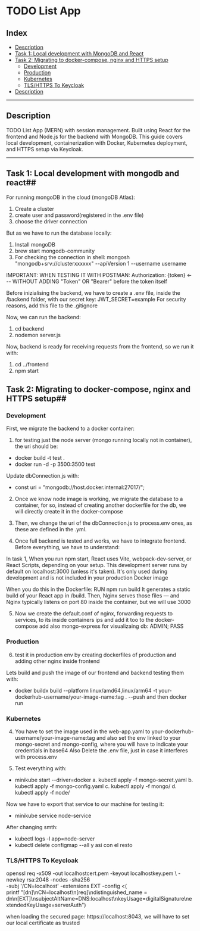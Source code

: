 # TODO List App

## Index

- [Description](#description)
- [Task 1: Local development with MongoDB and React](#task-1-local-development-with-mongodb-and-react)
- [Task 2: Migrating to docker-compose, nginx and HTTPS setup](#task-2-migrating-to-docker-compose-nginx-and-https-setup)
  - [Development](#development)
  - [Production](#production)
  - [Kubernetes](#kubernetes)
  - [TLS/HTTPS To Keycloak](#tlshttps-to-keycloak)
- [Description](#description)

---

## Description

TODO List App (MERN) with session management. Built using React for the frontend and Node.js for the backend with MongoDB. This guide covers local development, containerization with Docker, Kubernetes deployment, and HTTPS setup via Keycloak.

---

## Task 1: Local development with mongodb and react##

For running mongoDB in the cloud (mongoDB Atlas):
1. Create a cluster
2. create user and password(registered in the .env file)
3. choose the driver connection 

But as we have to run the database locally:
1. Install mongoDB
2. brew start mongodb-community
3. For checking the connection in shell: mongosh "mongodb+srv://clusterxxxxxx" --apiVersion 1 --username username

IMPORTANT: WHEN TESTING IT WITH POSTMAN:
Authorization: {token} <--- WITHOUT ADDING "Token" OR "Bearer" before the token itself

Before inizialising the backend, we have to create a .env file, inside the /backend folder, with our secret key: JWT_SECRET=example
For security reasons, add this file to the .gitignore

Now, we can run the backend: 
1. cd backend
2. nodemon server.js

Now, backend is ready for receiving requests from the frontend, so we run it with:
1. cd ../frontend
2. npm start

## Task 2: Migrating to docker-compose, nginx and HTTPS setup##

### Development

First, we migrate the backend to a docker container:
1. for testing just the node server (mongo running locally not in container), the uri should be:
- docker build -t test .
- docker run -d -p 3500:3500 test

Update dbConnection.js with: 
- const uri = "mongodb://host.docker.internal:27017/"; 

2. Once we know node image is working, we migrate the database to a container, for so, instead of 
   creating another dockerfile for the db, we will directly create it in the docker-compose 

3. Then, we change the uri of the dbConnection.js to process.env ones, as these are defined in the .yml.

4. Once full backend is tested and works, we have to integrate frontend. Before everything, we have to understand:

In task 1, When you run npm start, React uses Vite, webpack-dev-server, or React Scripts, depending on your setup.
This development server runs by default on localhost:3000 (unless it's taken).
It's only used during development and is not included in your production Docker image

When you do this in the Dockerfile:
RUN npm run build
It generates a static build of your React app in /build. Then, Nginx serves those files — and Nginx typically listens on port 80 inside the container, but we will use 3000

5. Now we create the default.conf of nginx, forwarding requests to services, to its inside containers ips and add it too to the docker-compose
add also mongo-express for visualizaing db: ADMIN; PASS

### Production

6. test it in production env by creating dockerfiles of production and adding other nginx inside frontend

Lets build and push the image of our frontend and backend testing them with:
- docker buildx build --platform linux/amd64,linux/arm64 -t your-dockerhub-username/your-image-name:tag . --push
and then docker run

### Kubernetes

4. You have to set the image used in the web-app.yaml to your-dockerhub-username/your-image-name:tag and also
 set the env linked to your mongo-secret and mongo-config, where you will have to indicate your credentials in base64
 Also Delete the .env file, just in case it interferes with process.env

5. Test everything with:
- minikube start --driver=docker
a. kubectl apply -f mongo-secret.yaml 
b. kubectl apply -f mongo-config.yaml 
c. kubectl apply -f mongo/
d. kubectl apply -f node/ 

Now we have to export that service to our machine for testing it:
- minikube service node-service 

After changing smth: 
- kubectl logs -l app=node-server
- kubectl delete configmap --all y asi con el resto

### TLS/HTTPS To Keycloak ###

openssl req -x509 -out localhostcert.pem -keyout localhostkey.pem \ 
  -newkey rsa:2048 -nodes -sha256 \
  -subj '/CN=localhost' -extensions EXT -config <( \
   printf "[dn]\nCN=localhost\n[req]\ndistinguished_name = dn\n[EXT]\nsubjectAltName=DNS:localhost\nkeyUsage=digitalSignature\nextendedKeyUsage=serverAuth")

when loading the secured page: https://localhost:8043, we will have to set our local certificate as trusted


